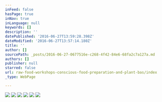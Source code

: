 ```yaml
---
inFeed: false
hasPage: true
inNav: true
inLanguage: null
keywords: []
description: ''
datePublished: '2016-06-27T13:59:28.398Z'
dateModified: '2016-06-27T13:57:14.180Z'
title: ''
author: []
sourcePath: _posts/2016-06-27-0677516e-c268-4f42-84e6-68fa2c7a127a.md
authors: []
publisher: null
starred: false
url: raw-food-workshops-conscious-food-preparation-and-plant-bas/index.html
_type: WebPage

---
```

![](https://the-grid-user-content.s3-us-west-2.amazonaws.com/753a94e6-33c7-4b44-8ffc-d769ec4115d6.jpg)
![](https://the-grid-user-content.s3-us-west-2.amazonaws.com/9d522b47-9cdf-4082-ae62-0ef212e469a2.jpg)
![](https://the-grid-user-content.s3-us-west-2.amazonaws.com/edea980e-5585-4272-b0ac-0394ec9e5bf3.jpg)
![](https://the-grid-user-content.s3-us-west-2.amazonaws.com/f6d2d2ef-52f0-410c-a879-7ab0d8eafb64.jpg)
![](https://the-grid-user-content.s3-us-west-2.amazonaws.com/e89ad8c8-9ee3-4f81-9077-0401756d6cec.jpg)
![](https://the-grid-user-content.s3-us-west-2.amazonaws.com/2bca15ad-7151-4100-9037-3480bebd4bb9.jpg)